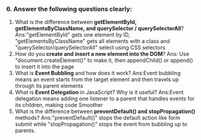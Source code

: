 
### 6. Answer the following questions clearly:

1. What is the difference between **getElementById, getElementsByClassName, and querySelector / querySelectorAll**?
Ans:"getElementById" gets one element by ID, "getElementsByClassName" gets all elements with a class and "querySelector/querySelectorAll" select using CSS selectors
2. How do you **create and insert a new element into the DOM**?
Ans: Use "document.createElement()" to make it, then appendChild() or append() to insert it into the page
3. What is **Event Bubbling** and how does it work?
Ans:Event bubbling means an event starts from the target element and then travels up through its parent elements
4. What is **Event Delegation** in JavaScript? Why is it useful?
Ans:Event delegation means adding one listener to a parent that handles events for its children, making code Smoother
5. What is the difference between **preventDefault() and stopPropagation()** methods?
Ans:"preventDefault()" stops the default action like form submit while "stopPropagation()" stops the event from bubbling up to parents.

